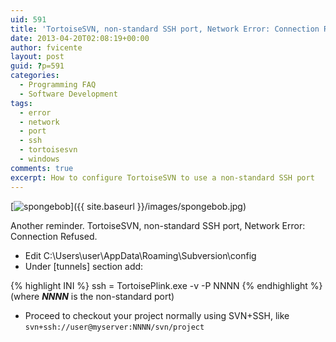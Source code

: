 ```yaml
---
uid: 591
title: 'TortoiseSVN, non-standard SSH port, Network Error: Connection Refused'
date: 2013-04-20T02:08:19+00:00
author: fvicente
layout: post
guid: ?p=591
categories:
  - Programming FAQ
  - Software Development
tags:
  - error
  - network
  - port
  - ssh
  - tortoisesvn
  - windows
comments: true
excerpt: How to configure TortoiseSVN to use a non-standard SSH port
---
```

[<img src="{{ site.baseurl }}/images/spongebob.jpg" alt="spongebob"/>]({{ site.baseurl }}/images/spongebob.jpg)

<!--more-->

Another reminder. TortoiseSVN, non-standard SSH port, Network Error: Connection Refused.

* Edit C:\Users\user\AppData\Roaming\Subversion\config
* Under [tunnels] section add:

{% highlight INI %}
ssh = TortoisePlink.exe -v -P NNNN
{% endhighlight %}
(where _**NNNN**_ is the non-standard port)

* Proceed to checkout your project normally using SVN+SSH, like `svn+ssh://user@myserver:NNNN/svn/project`
